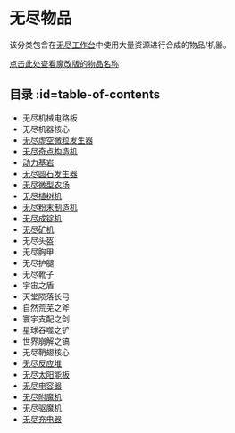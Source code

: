 # 无尽物品 

该分类包含在[无尽工作台](./Infinity-Forge)中使用大量资源进行合成的物品/机器。

[点击此处查看魔改版的物品名称](./Infinity-Items-changed)

## 目录 :id=table-of-contents

- 无尽机械电路板
- 无尽机器核心
- [无尽虚空微粒发生器](./Void-Harvester)
- [无尽奇点构造机](./Singularity-Constructor)
- [动力基岩](./Powered-Bedrock)
- [无尽圆石发生器](./Cobblestone-Generator)
- [无尽微型农场](./Virtual-Farm)
- [无尽植树机](./Tree-Grower)
- [无尽粉末制造机](./Dust-Extractor)
- [无尽成锭机](./Ingot-Former)
- [无尽矿机](./Quarries)
- 无尽头盔
- 无尽胸甲
- 无尽护腿
- 无尽靴子
- 宇宙之盾
- 天堂陨落长弓
- 自然荒芜之斧
- 寰宇支配之剑
- 星球吞噬之铲
- 世界崩解之镐
- 无尽鞘翅核心
- [无尽反应堆](./Infinity-Reactor)
- [无尽太阳能板](./Infinite-Panel)
- [无尽电容器](./Slimefun-Extension#infinity-capacitor)
- [无尽附魔机](./Slimefun-Extension#infinity-enchanter)
- [无尽驱魔机](./Slimefun-Extension#infinity-disenchanter)
- [无尽充电器](./Slimefun-Extension#infinity-charger)
